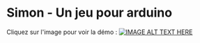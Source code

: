 # Simon - Un jeu pour arduino
Cliquez sur l'image pour voir la démo :
[![IMAGE ALT TEXT HERE](https://cdn.discordapp.com/attachments/455791465734602782/873564832253747220/IMG20210807152137__01.jpg)](https://www.youtube.com/watch?v=_EgEeAPs9yA)
